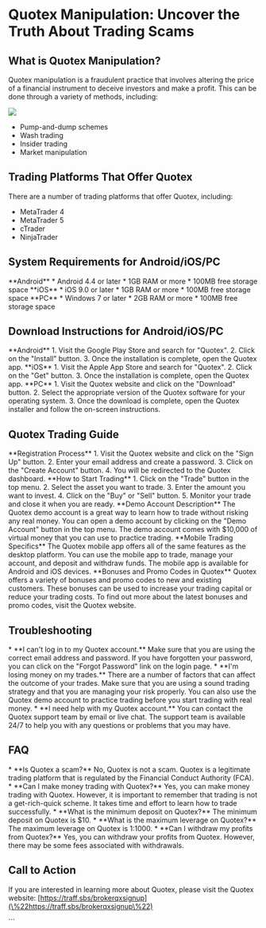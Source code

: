 # Quotex Manipulation: Uncover the Truth About Trading Scams

## What is Quotex Manipulation?

Quotex manipulation is a fraudulent practice that involves altering the
price of a financial instrument to deceive investors and make a profit.
This can be done through a variety of methods, including:

[![](https://static.quotex.io/files/4_en/300_250.jpg)](https://traff.sbs/brokerqxlid)

-   Pump-and-dump schemes
-   Wash trading
-   Insider trading
-   Market manipulation

## Trading Platforms That Offer Quotex

There are a number of trading platforms that offer Quotex, including:

-   MetaTrader 4
-   MetaTrader 5
-   cTrader
-   NinjaTrader

## System Requirements for Android/iOS/PC

\*\*Android\*\* \* Android 4.4 or later \* 1GB RAM or more \* 100MB free
storage space \*\*iOS\*\* \* iOS 9.0 or later \* 1GB RAM or more \*
100MB free storage space \*\*PC\*\* \* Windows 7 or later \* 2GB RAM or
more \* 100MB free storage space

## Download Instructions for Android/iOS/PC

\*\*Android\*\* 1. Visit the Google Play Store and search for
"Quotex". 2. Click on the "Install" button. 3. Once the
installation is complete, open the Quotex app. \*\*iOS\*\* 1. Visit the
Apple App Store and search for "Quotex". 2. Click on the
"Get" button. 3. Once the installation is complete, open the
Quotex app. \*\*PC\*\* 1. Visit the Quotex website and click on the
"Download" button. 2. Select the appropriate version of the Quotex
software for your operating system. 3. Once the download is complete,
open the Quotex installer and follow the on-screen instructions.

## Quotex Trading Guide

\*\*Registration Process\*\* 1. Visit the Quotex website and click on
the "Sign Up" button. 2. Enter your email address and create a
password. 3. Click on the "Create Account" button. 4. You will be
redirected to the Quotex dashboard. \*\*How to Start Trading\*\* 1.
Click on the "Trade" button in the top menu. 2. Select the asset
you want to trade. 3. Enter the amount you want to invest. 4. Click on
the "Buy" or "Sell" button. 5. Monitor your trade and close
it when you are ready. \*\*Demo Account Description\*\* The Quotex demo
account is a great way to learn how to trade without risking any real
money. You can open a demo account by clicking on the "Demo
Account" button in the top menu. The demo account comes with \$10,000
of virtual money that you can use to practice trading. \*\*Mobile
Trading Specifics\*\* The Quotex mobile app offers all of the same
features as the desktop platform. You can use the mobile app to trade,
manage your account, and deposit and withdraw funds. The mobile app is
available for Android and iOS devices. \*\*Bonuses and Promo Codes in
Quotex\*\* Quotex offers a variety of bonuses and promo codes to new and
existing customers. These bonuses can be used to increase your trading
capital or reduce your trading costs. To find out more about the latest
bonuses and promo codes, visit the Quotex website.

## Troubleshooting

\* \*\*I can\'t log in to my Quotex account.\*\* Make sure that you are
using the correct email address and password. If you have forgotten your
password, you can click on the "Forgot Password" link on the login
page. \* \*\*I\'m losing money on my trades.\*\* There are a number of
factors that can affect the outcome of your trades. Make sure that you
are using a sound trading strategy and that you are managing your risk
properly. You can also use the Quotex demo account to practice trading
before you start trading with real money. \* \*\*I need help with my
Quotex account.\*\* You can contact the Quotex support team by email or
live chat. The support team is available 24/7 to help you with any
questions or problems that you may have.

## FAQ

\* \*\*Is Quotex a scam?\*\* No, Quotex is not a scam. Quotex is a
legitimate trading platform that is regulated by the Financial Conduct
Authority (FCA). \* \*\*Can I make money trading with Quotex?\*\* Yes,
you can make money trading with Quotex. However, it is important to
remember that trading is not a get-rich-quick scheme. It takes time and
effort to learn how to trade successfully. \* \*\*What is the minimum
deposit on Quotex?\*\* The minimum deposit on Quotex is \$10. \*
\*\*What is the maximum leverage on Quotex?\*\* The maximum leverage on
Quotex is 1:1000. \* \*\*Can I withdraw my profits from Quotex?\*\* Yes,
you can withdraw your profits from Quotex. However, there may be some
fees associated with withdrawals.

## Call to Action

If you are interested in learning more about Quotex, please visit the
Quotex website:
[https://traff.sbs/brokerqxsignup](\%22https://traff.sbs/brokerqxsignup\%22)

\`\`\`

